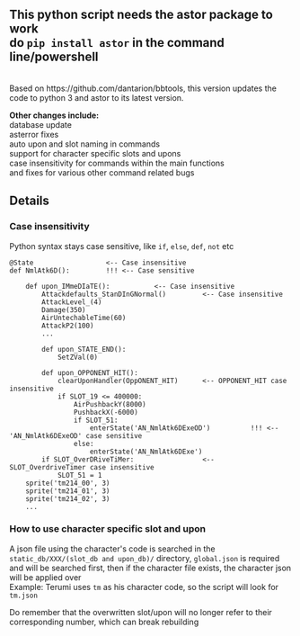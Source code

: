## This python script needs the astor package to work <br/> do `pip install astor` in the command line/powershell
<br/>
Based on https://github.com/dantarion/bbtools, this version updates the code to python 3 and astor to its latest version. 

**Other changes include:** <br/>
database update <br/>
asterror fixes <br/>
auto upon and slot naming in commands <br/>
support for character specific slots and upons <br/>
case insensitivity for commands within the main functions<br/>
and fixes for various other command related bugs <br/>

## Details
### Case insensitivity
Python syntax stays case sensitive, like `if`, `else`, `def`, `not` etc
```
@State                  <-- Case insensitive 
def NmlAtk6D():         !!! <-- Case sensitive

    def upon_IMmeDIaTE():           <-- Case insensitive
        Attackdefaults_StanDInGNormal()         <-- Case insensitive
        AttackLevel_(4)
        Damage(350)
        AirUntechableTime(60)
        AttackP2(100)
        ...

        def upon_STATE_END():
            SetZVal(0)

        def upon_OPPONENT_HIT():
            clearUponHandler(OppONENT_HIT)      <-- OPPONENT_HIT case insensitive
            if SLOT_19 <= 400000:           
                AirPushbackY(8000)
                PushbackX(-6000)
                if SLOT_51:
                    enterState('AN_NmlAtk6DExeOD')          !!! <-- 'AN_NmlAtk6DExeOD' case sensitive
                else:
                    enterState('AN_NmlAtk6DExe')
        if SLOT_OverDRiveTiMer:                 <-- SLOT_OverdriveTimer case insensitive
            SLOT_51 = 1
    sprite('tm214_00', 3)
    sprite('tm214_01', 3)
    sprite('tm214_02', 3)
    ...
```

### How to use character specific slot and upon
A json file using the character's code is searched in the `static_db/XXX/(slot_db and upon_db)/` directory, `global.json` is required and will be searched first, then if the character file exists, the character json will be applied over <br/>
Example: Terumi uses `tm` as his character code, so the script will look for `tm.json`

Do remember that the overwritten slot/upon will no longer refer to their corresponding number, which can break rebuilding
